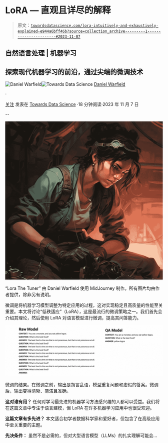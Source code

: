 # LoRA — 直观且详尽的解释

> 原文：[`towardsdatascience.com/lora-intuitively-and-exhaustively-explained-e944a6bff46b?source=collection_archive---------1-----------------------#2023-11-07`](https://towardsdatascience.com/lora-intuitively-and-exhaustively-explained-e944a6bff46b?source=collection_archive---------1-----------------------#2023-11-07)

## 自然语言处理 | 机器学习

## 探索现代机器学习的前沿，通过尖端的微调技术

[](https://medium.com/@danielwarfield1?source=post_page-----e944a6bff46b--------------------------------)![Daniel Warfield](https://medium.com/@danielwarfield1?source=post_page-----e944a6bff46b--------------------------------)[](https://towardsdatascience.com/?source=post_page-----e944a6bff46b--------------------------------)![Towards Data Science](https://towardsdatascience.com/?source=post_page-----e944a6bff46b--------------------------------) [Daniel Warfield](https://medium.com/@danielwarfield1?source=post_page-----e944a6bff46b--------------------------------)

·

[关注](https://medium.com/m/signin?actionUrl=https%3A%2F%2Fmedium.com%2F_%2Fsubscribe%2Fuser%2Fbdc4072cbfdc&operation=register&redirect=https%3A%2F%2Ftowardsdatascience.com%2Flora-intuitively-and-exhaustively-explained-e944a6bff46b&user=Daniel+Warfield&userId=bdc4072cbfdc&source=post_page-bdc4072cbfdc----e944a6bff46b---------------------post_header-----------) 发表在 [Towards Data Science](https://towardsdatascience.com/?source=post_page-----e944a6bff46b--------------------------------) ·18 分钟阅读·2023 年 11 月 7 日[](https://medium.com/m/signin?actionUrl=https%3A%2F%2Fmedium.com%2F_%2Fvote%2Ftowards-data-science%2Fe944a6bff46b&operation=register&redirect=https%3A%2F%2Ftowardsdatascience.com%2Flora-intuitively-and-exhaustively-explained-e944a6bff46b&user=Daniel+Warfield&userId=bdc4072cbfdc&source=-----e944a6bff46b---------------------clap_footer-----------)

--

[](https://medium.com/m/signin?actionUrl=https%3A%2F%2Fmedium.com%2F_%2Fbookmark%2Fp%2Fe944a6bff46b&operation=register&redirect=https%3A%2F%2Ftowardsdatascience.com%2Flora-intuitively-and-exhaustively-explained-e944a6bff46b&source=-----e944a6bff46b---------------------bookmark_footer-----------)![](img/ea13e6af7448529f375da8c5e914e006.png)

“Lora The Tuner” 由 Daniel Warfield 使用 MidJourney 制作。所有图片均由作者提供，除非另有说明。

微调是将机器学习模型调整为特定应用的过程，这对实现稳定且高质量的性能至关重要。本文将讨论“低秩适应”（LoRA），这是最流行的微调策略之一。我们首先会介绍其理论，然后使用 LoRA 对语言模型进行微调，提高其问答能力。

![](img/88f897196d79cc9be45b43f42a722cb2.png)

微调的结果。在微调之前，输出是胡言乱语，模型重复问题和虚假的答案。微调后，输出变得清晰、简洁且准确。

**这对谁有用？** 任何对学习最先进的机器学习方法感兴趣的人都可以受益。我们将在这篇文章中专注于语言建模，但 LoRA 在许多机器学习应用中也很受欢迎。

**这篇文章有多先进？** 本文适合初学者数据科学家和爱好者，但包含了在高级应用中至关重要的主题。

**先决条件：** 虽然不是必需的，但对大型语言模型（LLMs）的扎实理解可能会…
